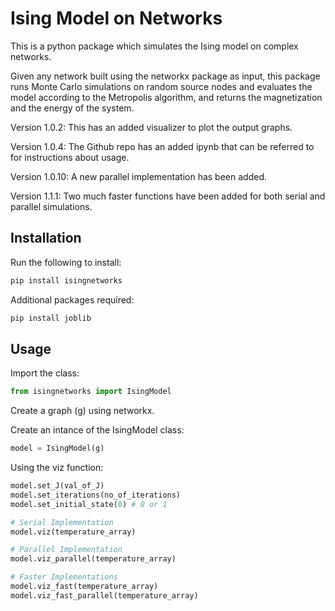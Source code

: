 # Ising Model on Networks

This is a python package which simulates the Ising model on complex networks.

Given any network built using the networkx package as input, this package runs Monte Carlo simulations on random source nodes and evaluates the model according to the Metropolis algorithm, and returns the magnetization and the energy of the system.

Version 1.0.2: This has an added visualizer to plot the output graphs.

Version 1.0.4: The Github repo has an added ipynb that can be referred to for instructions about usage.

Version 1.0.10: A new parallel implementation has been added.

Version 1.1.1: Two much faster functions have been added for both serial and parallel simulations.

## Installation

Run the following to install:
```python
pip install isingnetworks
```

Additional packages required:
```python
pip install joblib
```


## Usage 

Import the class:
```python
from isingnetworks import IsingModel
```

Create a graph (g) using networkx.

Create an intance of the IsingModel class:
```python
model = IsingModel(g)
```

Using the viz function:
```python
model.set_J(val_of_J)
model.set_iterations(no_of_iterations)
model.set_initial_state(0) # 0 or 1

# Serial Implementation
model.viz(temperature_array)

# Parallel Implementation
model.viz_parallel(temperature_array)

# Faster Implementations
model.viz_fast(temperature_array)
model.viz_fast_parallel(temperature_array)
```